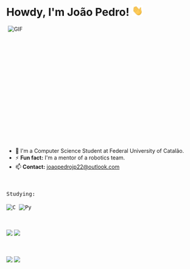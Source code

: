  <h1>Howdy, I'm João Pedro! <img src="https://github.com/fflucas/fflucas/blob/main/Assets/Hi.gif" width="29px"></h1>
 
 <img align="right" alt="GIF" src="https://user-images.githubusercontent.com/90339129/154598438-7afe51b8-3515-4c30-bceb-4836c556cbd7.gif" width="500" height="320" />

- 🔭 I'm a Computer Science Student at Federal University of Catalão.
- ⚡ **Fun fact:** I'm a mentor of a robotics team.
- 📫 **Contact:** joaopedrojp22@outlook.com

 <br />
 <br />
<kbd align="center">
<kbd>Studying:</kbd>
 <br />
 <br />
  
  <img align="center" title="C" alt="C" height="30" width="40" src="https://user-images.githubusercontent.com/90339129/154599232-fd849fe2-efbd-4c97-837f-7210da1bfd4d.svg">
  <img align="center" title="Python" alt="Py" height="30" width="40" src="https://user-images.githubusercontent.com/90339129/154599527-5685a1e2-d774-43b1-9151-ddc414f0d9f1.svg">

  <br />
 <br />
</kbd>

<br />
<br />
 <div>
  <a href="https://instagram.com/fpereira.joaopedro" target="_blank"><img src="https://img.shields.io/badge/-Instagram-%23E4405F?style=for-the badge&logo=instagram&logoColor=white" target="_blank"></a>
  <a href="" target="_blank"><img src="https://img.shields.io/badge/-LinkedIn-%230077B5?style=for-the-badge&logo=linkedin&logoColor=white" target="_blank"></a>
 </div>
 
<br />
 <br />
  <br />
 <div>
  <img height="150cm" src="https://github-readme-stats.vercel.app/api/top-langs/?username=JPedroo&layout=compact&count_private=true&theme=tokyonight" />
  <img height="150cm" src="https://github-readme-stats.vercel.app/api?username=JPedroo&show_icons=true&theme=tokyonight" />
</div>
